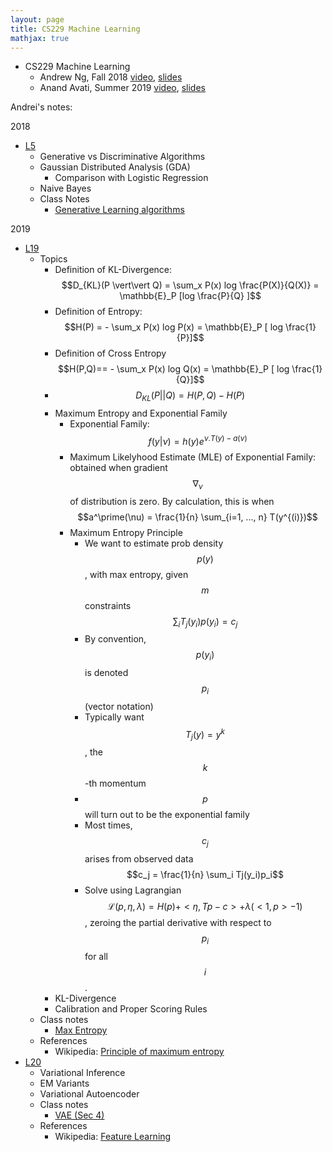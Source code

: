 ```yaml
---
layout: page
title: CS229 Machine Learning
mathjax: true
---
```


* CS229 Machine Learning
  * Andrew Ng, Fall 2018 [video](https://www.youtube.com/playlist?list=PLoROMvodv4rMiGQp3WXShtMGgzqpfVfbU), [slides](http://cs229.stanford.edu/syllabus-autumn2018.html)
  * Anand Avati, Summer 2019 [video](https://www.youtube.com/playlist?list=PLoROMvodv4rNH7qL6-efu_q2_bPuy0adh), [slides](http://cs229.stanford.edu/syllabus-summer2019.html)

Andrei's notes:

2018
* [L5](https://www.youtube.com/watch?v=nt63k3bfXS0&list=PLoROMvodv4rMiGQp3WXShtMGgzqpfVfbU&index=5)
  * Generative vs Discriminative Algorithms
  * Gaussian Distributed Analysis (GDA)
    * Comparison with Logistic Regression
  * Naive Bayes
  * Class Notes
    * [Generative Learning algorithms](http://cs229.stanford.edu/summer2019/cs229-notes2.pdf)

2019
* [L19](https://www.youtube.com/watch?v=i6d5QTmPXiw&list=PLoROMvodv4rNH7qL6-efu_q2_bPuy0adh&index=19)
  * Topics
    * Definition of KL-Divergence: $$D_{KL}(P \vert\vert Q) = \sum_x P(x) log \frac{P(X)}{Q(X)} = \mathbb{E}_P [log \frac{P}{Q} ]$$
    * Definition of Entropy: $$H(P) = - \sum_x P(x) log P(x) = \mathbb{E}_P [ log \frac{1}{P}]$$
    * Definition of Cross Entropy $$H(P,Q)== - \sum_x P(x) log Q(x) = \mathbb{E}_P [ log \frac{1}{Q}]$$
    * $$D_{KL}(P \vert\vert Q) = H(P,Q) - H(P)$$
    * Maximum Entropy and Exponential Family
      * Exponential Family: $$f(y \vert \nu) = h(y) e^{\nu . T(y) - a(\nu)}$$
      * Maximum Likelyhood Estimate (MLE) of Exponential Family: obtained when gradient $$\nabla_\nu$$ of distribution is zero. By calculation, this is when $$a^\prime(\nu) = \frac{1}{n} \sum_{i=1, ..., n} T(y^{(i)})$$
      * Maximum Entropy Principle
        * We want to estimate prob density $$p(y)$$, with max entropy, given $$m$$ constraints $$\sum_i T_j(y_i)p(y_i) = c_j$$
        * By convention, $$p(y_i)$$ is denoted $$p_i$$ (vector notation)
        * Typically want $$T_j(y)=y^k$$, the $$k$$-th momentum
        * $$p$$ will turn out to be the exponential family
        * Most times, $$c_j$$ arises from observed data $$c_j = \frac{1}{n} \sum_i Tj(y_i)p_i$$
        * Solve using Lagrangian $$\mathcal{L}(p, \eta, \lambda) = H(p) + <\eta, Tp-c> + \lambda(<1, p>-1)$$, zeroing the partial derivative with respect to $$p_i$$ for all $$i$$.
    * KL-Divergence
    * Calibration and Proper Scoring Rules
  * Class notes
    * [Max Entropy](http://cs229.stanford.edu/summer2019/MaxEnt.pdf)
  * References
     * Wikipedia: [Principle of maximum entropy](https://en.wikipedia.org/wiki/Principle_of_maximum_entropy)
* [L20](https://www.youtube.com/watch?v=-TPFg-RG-KY&list=PLoROMvodv4rNH7qL6-efu_q2_bPuy0adh&index=20)
  * Variational Inference
  * EM Variants
  * Variational Autoencoder
  * Class notes
    * [VAE (Sec 4)](http://cs229.stanford.edu/summer2019/cs229-notes8.pdf)
  * References
    * Wikipedia: [Feature Learning](https://en.wikipedia.org/wiki/Feature_learning)

